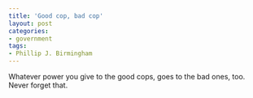 ```yaml
---
title: 'Good cop, bad cop'
layout: post
categories:
- government
tags:
- Phillip J. Birmingham
---
```


Whatever power you give to the good cops, goes to the bad ones, too. Never forget that.